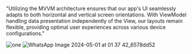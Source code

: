 "Utilizing the MVVM architecture ensures that our app's UI seamlessly adapts to both horizontal and vertical screen orientations. 
With ViewModel handling data presentation independently of the View, our layouts remain flexible, providing optimal user experiences across various device configurations."


![one](https://github.com/Rutikgahukar/MVVM/assets/137038748/75ba0eba-320b-4477-8f4b-37f24595245b)
![WhatsApp Image 2024-05-01 at 01 37 42_6578dd52](https://github.com/Rutikgahukar/MVVM/assets/137038748/dccfdcca-06d2-4af3-a864-501473596af0)
